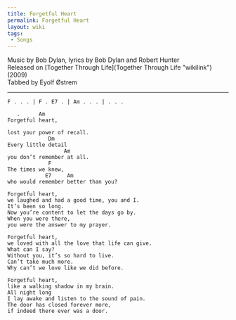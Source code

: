 ```yaml
---
title: Forgetful Heart
permalink: Forgetful Heart
layout: wiki
tags:
 - Songs
---
```


Music by Bob Dylan, lyrics by Bob Dylan and Robert Hunter  
Released on [Together Through Life](Together Through Life "wikilink")
(2009)  
Tabbed by Eyolf Østrem

* * * * *

    F . . . | F . E7 . | Am . . . | . . .

       .      Am
    Forgetful heart,

    lost your power of recall.
                 Dm
    Every little detail
                      Am
    you don’t remember at all.
                 F
    The times we knew,
                E7     Am
    who would remember better than you?

    Forgetful heart,
    we laughed and had a good time, you and I.
    It’s been so long.
    Now you’re content to let the days go by.
    When you were there,
    you were the answer to my prayer.

    Forgetful heart,
    we loved with all the love that life can give.
    What can I say?
    Without you, it’s so hard to live.
    Can’t take much more.
    Why can’t we love like we did before.

    Forgetful heart,
    like a walking shadow in my brain.
    All night long
    I lay awake and listen to the sound of pain.
    The door has closed forever more,
    if indeed there ever was a door.
